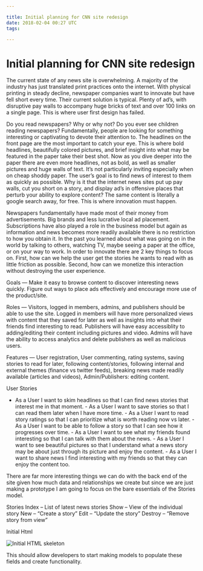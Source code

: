```yaml
---

title: Initial planning for CNN site redesign
date: 2018-02-04 00:27 UTC
tags: 

---
```


# Initial planning for CNN site redesign

The current state of any news site is overwhelming. A majority of the industry has just translated print practices onto the internet. With physical printing in steady decline, newspaper companies want to innovate but have fell short every time. Their current solution is typical. Plenty of ad’s, with disruptive pay walls to accompany huge bricks of text and over 100 links on a single page. This is where user first design has failed.

Do you read newspapers? Why or why not? Do you ever see children reading newspapers? Fundamentally, people are looking for something interesting or captivating to devote their attention to. The headlines on the front page are the most important to catch your eye. This is where bold headlines, beautifully colored pictures, and brief insight into what may be featured in the paper take their best shot. Now as you dive deeper into the paper there are even more headlines, not as bold, as well as smaller pictures and huge walls of text. It’s not particularly inviting especially when on cheap shoddy paper. The user’s goal is to find news of interest to them as quickly as possible. Why is it that the internet news sites put up pay walls, cut you short on a story, and display ad’s in offensive places that perturb your ability to explore content? The same content is literally a google search away, for free. This is where innovation must happen.

Newspapers fundamentally have made most of their money from advertisements. Big brands and less lucrative local ad placement. Subscriptions have also played a role in the business model but again as information and news becomes more readily available there is no restriction to how you obtain it. In the past you learned about what was going on in the world by talking to others, watching TV, maybe seeing a paper at the office, or on your way to work. In order to innovate there are 2 key things to focus on. First, how can we help the user get the stories he wants to read with as little friction as possible. Second, how can we monetize this interaction without destroying the user experience.

Goals — Make it easy to browse content to discover interesting news quickly. Figure out ways to place ads effectively and encourage more use of the product/site.

Roles — Visitors, logged in members, admins, and publishers should be able to use the site. Logged in members will have more personalized views with content that they saved for later as well as insights into what their friends find interesting to read. Publishers will have easy accessiblity to adding/editing their content including pictures and video. Admins will have the ability to access analytics and delete publishers as well as malicious users.

Features — User registration, User commenting, rating systems, saving stories to read for later, following content/stories, following internal and external themes (finance vs twitter feeds), breaking news made readily available (articles and videos), Admin/Publishers: editing content.

User Stories 
- As a User I want to skim headlines so that I can find news stories that interest me in that moment. - As a User I want to save stories so that I can read them later when I have more time. - As a User I want to read story ratings so that I can prioritize what is worth reading now vs later. - As a User I want to be able to follow a story so that I can see how it progresses over time. - As a User I want to see what my friends found interesting so that I can talk with them about the news. - As a User I want to see beautiful pictures so that I understand what a news story may be about just through its picture and enjoy the content. - As a User I want to share news I find interesting with my friends so that they can enjoy the content too.

There are far more interesting things we can do with the back end of the site given how much data and relationships we create but since we are just making a prototype I am going to focus on the bare essentials of the Stories model.

Stories 
Index – List of latest news stories 
Show – View of the individual story 
New – “Create a story” 
Edit – “Update the story” 
Destroy – “Remove story from view”

Initial Html 

![Initial HTML skeleton](https://lh3.googleusercontent.com/-heAqMIRYB7Q/ThN4JPH8XiI/AAAAAAAAAPw/8G0l6kWHN3o/s560/cnn_initial.png)

This should allow developers to start making models to populate these fields and create functionality.